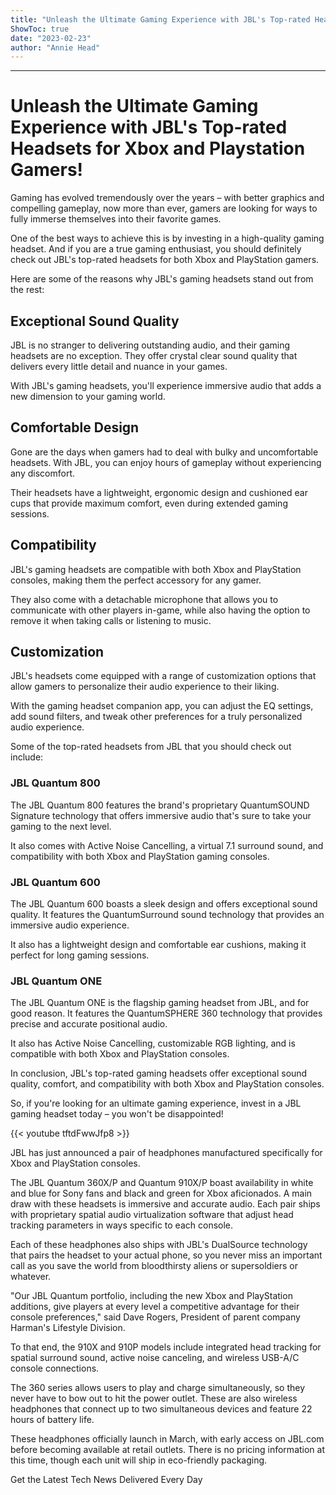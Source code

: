 ```yaml
---
title: "Unleash the Ultimate Gaming Experience with JBL's Top-rated Headsets for Xbox and Playstation Gamers!"
ShowToc: true 
date: "2023-02-23"
author: "Annie Head"
---
```

*****
# Unleash the Ultimate Gaming Experience with JBL's Top-rated Headsets for Xbox and Playstation Gamers!

Gaming has evolved tremendously over the years – with better graphics and compelling gameplay, now more than ever, gamers are looking for ways to fully immerse themselves into their favorite games.

One of the best ways to achieve this is by investing in a high-quality gaming headset. And if you are a true gaming enthusiast, you should definitely check out JBL's top-rated headsets for both Xbox and PlayStation gamers.

Here are some of the reasons why JBL's gaming headsets stand out from the rest:

## Exceptional Sound Quality

JBL is no stranger to delivering outstanding audio, and their gaming headsets are no exception. They offer crystal clear sound quality that delivers every little detail and nuance in your games.

With JBL's gaming headsets, you'll experience immersive audio that adds a new dimension to your gaming world.

## Comfortable Design 

Gone are the days when gamers had to deal with bulky and uncomfortable headsets. With JBL, you can enjoy hours of gameplay without experiencing any discomfort.

Their headsets have a lightweight, ergonomic design and cushioned ear cups that provide maximum comfort, even during extended gaming sessions.

## Compatibility

JBL's gaming headsets are compatible with both Xbox and PlayStation consoles, making them the perfect accessory for any gamer.

They also come with a detachable microphone that allows you to communicate with other players in-game, while also having the option to remove it when taking calls or listening to music.

## Customization

JBL's headsets come equipped with a range of customization options that allow gamers to personalize their audio experience to their liking.

With the gaming headset companion app, you can adjust the EQ settings, add sound filters, and tweak other preferences for a truly personalized audio experience.

Some of the top-rated headsets from JBL that you should check out include:

### JBL Quantum 800

The JBL Quantum 800 features the brand's proprietary QuantumSOUND Signature technology that offers immersive audio that's sure to take your gaming to the next level.

It also comes with Active Noise Cancelling, a virtual 7.1 surround sound, and compatibility with both Xbox and PlayStation gaming consoles.

### JBL Quantum 600

The JBL Quantum 600 boasts a sleek design and offers exceptional sound quality. It features the QuantumSurround sound technology that provides an immersive audio experience.

It also has a lightweight design and comfortable ear cushions, making it perfect for long gaming sessions.

### JBL Quantum ONE

The JBL Quantum ONE is the flagship gaming headset from JBL, and for good reason. It features the QuantumSPHERE 360 technology that provides precise and accurate positional audio.

It also has Active Noise Cancelling, customizable RGB lighting, and is compatible with both Xbox and PlayStation consoles.

In conclusion, JBL's top-rated gaming headsets offer exceptional sound quality, comfort, and compatibility with both Xbox and PlayStation consoles.

So, if you're looking for an ultimate gaming experience, invest in a JBL gaming headset today – you won't be disappointed!

{{< youtube tftdFwwJfp8 >}} 




JBL has just announced a pair of headphones manufactured specifically for Xbox and PlayStation consoles. 

 

The JBL Quantum 360X/P and Quantum 910X/P boast availability in white and blue for Sony fans and black and green for Xbox aficionados. A main draw with these headsets is immersive and accurate audio. Each pair ships with proprietary spatial audio virtualization software that adjust head tracking parameters in ways specific to each console. 

 

Each of these headphones also ships with JBL's DualSource technology that pairs the headset to your actual phone, so you never miss an important call as you save the world from bloodthirsty aliens or supersoldiers or whatever. 

 

"Our JBL Quantum portfolio, including the new Xbox and PlayStation additions, give players at every level a competitive advantage for their console preferences," said Dave Rogers, President of parent company Harman's Lifestyle Division.

 

To that end, the 910X and 910P models include integrated head tracking for spatial surround sound, active noise canceling, and wireless USB-A/C console connections. 

 

The 360 series allows users to play and charge simultaneously, so they never have to bow out to hit the power outlet. These are also wireless headphones that connect up to two simultaneous devices and feature 22 hours of battery life. 

 

These headphones officially launch in March, with early access on JBL.com before becoming available at retail outlets. There is no pricing information at this time, though each unit will ship in eco-friendly packaging. 

 

Get the Latest Tech News Delivered Every Day



